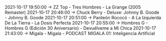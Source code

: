 2021-10-17 19:50:00 -> ZZ Top - Tres Hombres - La Grange (2005 Remaster)
2021-10-17 20:46:00 -> Chuck Berry - Deluxe: Johnny B. Goode - Johnny B. Goode
2021-10-17 20:51:00 -> Panteón Rococó - A La Izquierda De La Tierra - La Dosis Perfecta
2021-10-17 20:55:00 -> Hombres G - Hombres G (Edición 30 Aniversario) - Devuélveme a Mi Chica
2021-10-17 21:43:00 -> Migala - Migala - PODCAST MIGALA 01: Inteligencia Artificial
